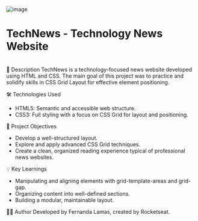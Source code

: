 ![image](https://github.com/user-attachments/assets/49590d0c-775d-4884-99dd-9e3785b43f86)

<h1>TechNews - Technology News Website</h1><br>
📑 Description
TechNews is a technology-focused news website developed using HTML and CSS. The main goal of this project was to practice and solidify skills in CSS Grid Layout for effective element positioning.

🛠️ Technologies Used
- HTML5: Semantic and accessible web structure.
- CSS3: Full styling with a focus on CSS Grid for layout and positioning.

🎯 Project Objectives
- Develop a well-structured layout.
- Explore and apply advanced CSS Grid techniques.
- Create a clean, organized reading experience typical of professional news websites.

💡 Key Learnings
- Manipulating and aligning elements with grid-template-areas and grid-gap.
- Organizing content into well-defined sections.
- Building a modular, maintainable layout.

👩‍💻 Author
Developed by Fernanda Lamas, created by Rocketseat.
